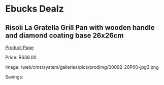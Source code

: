 
# Ebucks Dealz
## Risoli La Gratella Grill Pan with wooden handle and diamond coating base 26x26cm
[Product Page](https://www.ebucks.com/web/shop/productSelected.do?prodId=1162562291&catId=704983235)

Price: R639.00

Image: /web/cms/system/galleries/pics/prodimg/00092-26P00-jpg3.png

Savings: 


	